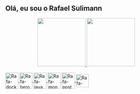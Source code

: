 ## Olá, eu sou o Rafael Sulimann
<div align="center">
  <a href="https://github.com/rafaelsulimann">
  <img height="150em" src="https://github-readme-stats.vercel.app/api?username=rafaelsulimann&show_icons=true&theme=dracula&include_all_commits=true&count_private=true"/>
  <img height="150em" src="https://github-readme-stats.vercel.app/api/top-langs/?username=rafaelsulimann&layout=compact&langs_count=7&theme=dracula"/>
</div>
<div style="display: inline_block"><br>
  <img align="center" alt="Rafa-docker" height="50" width="40" src="https://cdn.jsdelivr.net/gh/devicons/devicon/icons/docker/docker-original-wordmark.svg">
  <img align="center" alt="Rafa-heroku" height="50" width="40" src="https://cdn.jsdelivr.net/gh/devicons/devicon/icons/heroku/heroku-original-wordmark.svg">
  <img align="center" alt="Rafa-java" height="50" width="40" src="https://cdn.jsdelivr.net/gh/devicons/devicon/icons/java/java-original-wordmark.svg">
  <img align="center" alt="Rafa-mongodb" height="50" width="40" src="https://cdn.jsdelivr.net/gh/devicons/devicon/icons/mongodb/mongodb-original-wordmark.svg">
  <img align="center" alt="Rafa-postgres" height="50" width="40" src="https://cdn.jsdelivr.net/gh/devicons/devicon/icons/postgresql/postgresql-original-wordmark.svg">
  <img align="center" alt="Rafa-vscode" height="40" width="40" src="https://cdn.jsdelivr.net/gh/devicons/devicon/icons/vscode/vscode-original.svg">
</div>
